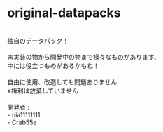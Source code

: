# original-datapacks
<br>
<div>独自のデータパック！</div>
<br>
<div>未実装の物から開発中の物まで様々なものがあります、<br>中には役立つものがあるかもね！</div>
<br>
<div>自由に使用、改造しても問題ありません<br>※権利は放棄していません</div>
<br>
開発者 :<br>
- nia11111111<br>
- Crab55e
